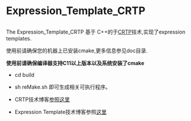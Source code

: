# Expression_Template_CRTP
## 

The Expression_Template_CRTP 基于 C++的于[CRTP](https://zh.wikipedia.org/wiki/%E5%A5%87%E5%BC%82%E9%80%92%E5%BD%92%E6%A8%A1%E6%9D%BF%E6%A8%A1%E5%BC%8F)技术,实现了expression templates.

使用前请确保您的机器上已安装cmake,更多信息参见doc目录.

**使用前请确保编译器支持C11以上版本以及系统安装了cmake**

* cd build
* sh reMake.sh
即可生成相关可执行程序。


* CRTP技术博客[参照这里](http://blog.csdn.net/daniel_ustc/article/details/73699378)
* Expression Template技术博客参照[这里](http://blog.csdn.net/daniel_ustc/article/details/74857956)
